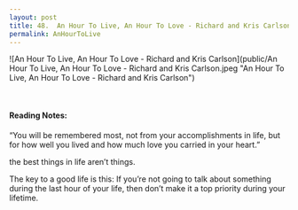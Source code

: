 ```yaml
---
layout: post
title: 48.  An Hour To Live, An Hour To Love - Richard and Kris Carlson (📱)
permalink: AnHourToLive
---
```


![An Hour To Live, An Hour To Love - Richard and Kris Carlson](public/An Hour To Live, An Hour To Love - Richard and Kris Carlson.jpeg "An Hour To Live, An Hour To Love - Richard and Kris Carlson")

<br>

#### Reading Notes:

“You will be remembered most, not from your accomplishments in life, but for how well you lived and how much love you carried in your heart.”

the best things in life aren’t things.

The key to a good life is this: If you’re not going to talk about something during the last hour of your life, then don’t make it a top priority during your lifetime.

